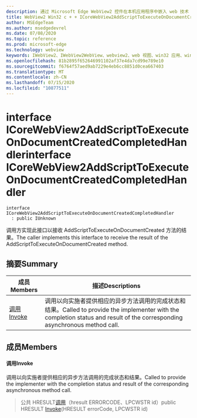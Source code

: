```yaml
---
description: 通过 Microsoft Edge WebView2 控件在本机应用程序中嵌入 web 技术（HTML、CSS 和 JavaScript）
title: WebView2 Win32 c + + ICoreWebView2AddScriptToExecuteOnDocumentCreatedCompletedHandler
author: MSEdgeTeam
ms.author: msedgedevrel
ms.date: 07/08/2020
ms.topic: reference
ms.prod: microsoft-edge
ms.technology: webview
keywords: IWebView2、IWebView2WebView、webview2、web 视图、win32 应用、win32、edge、ICoreWebView2、ICoreWebView2Controller、浏览器控件、边缘 html、ICoreWebView2AddScriptToExecuteOnDocumentCreatedCompletedHandler
ms.openlocfilehash: 81b2895f652646991102af37e4da7cd99e789e10
ms.sourcegitcommit: f6764f57aed9ab7229e4eb6cc8851d0cea667403
ms.translationtype: MT
ms.contentlocale: zh-CN
ms.lasthandoff: 07/15/2020
ms.locfileid: "10877511"
---
```

# <span data-ttu-id="1374e-104">interface ICoreWebView2AddScriptToExecuteOnDocumentCreatedCompletedHandler</span><span class="sxs-lookup"><span data-stu-id="1374e-104">interface ICoreWebView2AddScriptToExecuteOnDocumentCreatedCompletedHandler</span></span> 

```
interface ICoreWebView2AddScriptToExecuteOnDocumentCreatedCompletedHandler
  : public IUnknown
```

<span data-ttu-id="1374e-105">调用方实现此接口以接收 AddScriptToExecuteOnDocumentCreated 方法的结果。</span><span class="sxs-lookup"><span data-stu-id="1374e-105">The caller implements this interface to receive the result of the AddScriptToExecuteOnDocumentCreated method.</span></span>

## <span data-ttu-id="1374e-106">摘要</span><span class="sxs-lookup"><span data-stu-id="1374e-106">Summary</span></span>

 <span data-ttu-id="1374e-107">成员</span><span class="sxs-lookup"><span data-stu-id="1374e-107">Members</span></span>                        | <span data-ttu-id="1374e-108">描述</span><span class="sxs-lookup"><span data-stu-id="1374e-108">Descriptions</span></span>
--------------------------------|---------------------------------------------
[<span data-ttu-id="1374e-109">调用</span><span class="sxs-lookup"><span data-stu-id="1374e-109">Invoke</span></span>](#invoke) | <span data-ttu-id="1374e-110">调用以向实施者提供相应的异步方法调用的完成状态和结果。</span><span class="sxs-lookup"><span data-stu-id="1374e-110">Called to provide the implementer with the completion status and result of the corresponding asynchronous method call.</span></span>

## <span data-ttu-id="1374e-111">成员</span><span class="sxs-lookup"><span data-stu-id="1374e-111">Members</span></span>

#### <span data-ttu-id="1374e-112">调用</span><span class="sxs-lookup"><span data-stu-id="1374e-112">Invoke</span></span> 

<span data-ttu-id="1374e-113">调用以向实施者提供相应的异步方法调用的完成状态和结果。</span><span class="sxs-lookup"><span data-stu-id="1374e-113">Called to provide the implementer with the completion status and result of the corresponding asynchronous method call.</span></span>

> <span data-ttu-id="1374e-114">公共 HRESULT[调用](#invoke)（hresult ERRORCODE、LPCWSTR id）</span><span class="sxs-lookup"><span data-stu-id="1374e-114">public HRESULT [Invoke](#invoke)(HRESULT errorCode, LPCWSTR id)</span></span>

